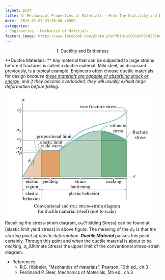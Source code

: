 ```yaml
---
layout: post
title: 3) Mechanical Properties of Materials - From The Ductility and Brittleness
date:  2019-01-03 23:30:00 +0900
categories:
- Engineering - Mechanics of Materials
feature_image: https://www.facebook.com/photo.php?fbid=1893189787425704&set=a.1893187554092594&type=3&theater
---
```




<center>1. Ductility and Brittleness</center>

**Ductile Materials: ** Any material that can be subjected to large strains before it fractures is called a ductile material. Mild steel, as discussed previously, is a typical example. Engineers often choose ductile materials for design *because <u>these materials are capable of absorbing shock or energy</u>*, and *if they become overloaded, they will usually exhibit large deformation before failing*.

![useful image](https://raw.githubusercontent.com/brandonkim12/brandonkim12.github.io/master/assets/mechanics_of_materials/fig_21.JPG)

Recalling the stress-strain diagram, $\sigma _Y \text{(Yielding Stress)}$ can be found at [elastic limit yield stress] in above figure. The meaning of the $\sigma _Y$ is that *the starting point of plastic deformation.* ***Ductile Material*** passes this point certainly. Through this point and when the ductile material is about to be *necking*, $\sigma _u \text{(Ultimate Stress)}$ the upper limit of the conventional stress-strain diagram.




* References
  * R.C. Hibbeler, "Mechanics of materials",  Pearson, 10th ed., ch.3
  * Ferdinand P. Beer, Mechanics of Materials, 5th ed., ch.3

